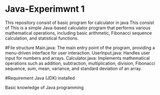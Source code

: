 # Java-Experimwnt 1
This repository consist of basic program for calculator in java This consist of This is a simple Java-based calculator program that performs various mathematical operations, including basic arithmetic, Fibonacci sequence calculation, and statistical functions.

#File structure
Main.java: The main entry point of the program, providing a menu-driven interface for user interaction.
UserInput.java: Handles user input for numbers and arrays.
Calculator.java: Implements mathematical operations such as addition, subtraction, multiplication, division, Fibonacci sequence, sum, mean, variance, and standard deviation of an array.

#Requirement
Java (JDK) installed

Basic knowledge of Java programming
